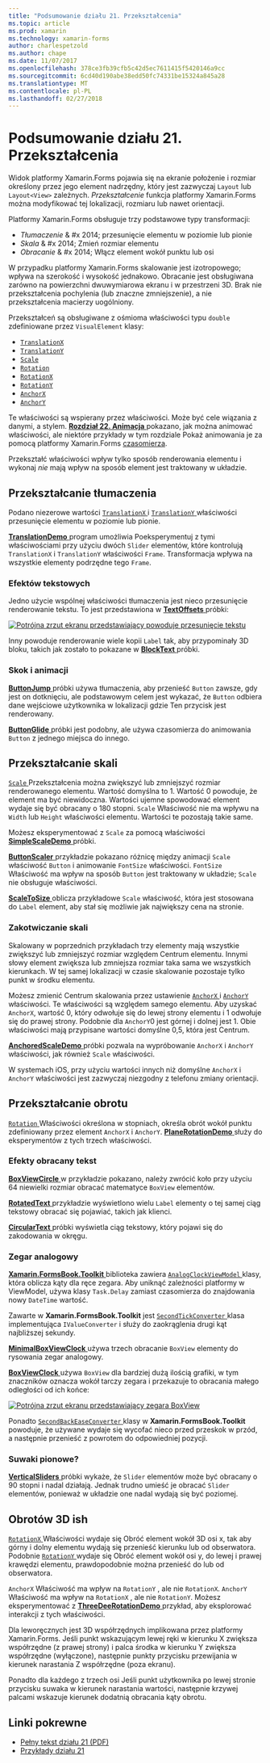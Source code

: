 ```yaml
---
title: "Podsumowanie działu 21. Przekształcenia"
ms.topic: article
ms.prod: xamarin
ms.technology: xamarin-forms
author: charlespetzold
ms.author: chape
ms.date: 11/07/2017
ms.openlocfilehash: 378ce3fb39cfb5c42d5ec7611415f5420146a9cc
ms.sourcegitcommit: 6cd40d190abe38edd50fc74331be15324a845a28
ms.translationtype: MT
ms.contentlocale: pl-PL
ms.lasthandoff: 02/27/2018
---
```

# <a name="summary-of-chapter-21-transforms"></a>Podsumowanie działu 21. Przekształcenia

Widok platformy Xamarin.Forms pojawia się na ekranie położenie i rozmiar określony przez jego element nadrzędny, który jest zazwyczaj `Layout` lub `Layout<View>` zależnych. *Przekształcenie* funkcja platformy Xamarin.Forms można modyfikować tej lokalizacji, rozmiaru lub nawet orientacji.

Platformy Xamarin.Forms obsługuje trzy podstawowe typy transformacji:

- *Tłumaczenie* & #x 2014; przesunięcie elementu w poziomie lub pionie
- *Skala* & #x 2014; Zmień rozmiar elementu
- *Obracanie* & #x 2014; Włącz element wokół punktu lub osi

W przypadku platformy Xamarin.Forms skalowanie jest izotropowego; wpływa na szerokość i wysokość jednakowo. Obracanie jest obsługiwana zarówno na powierzchni dwuwymiarowa ekranu i w przestrzeni 3D. Brak nie przekształcenia pochylenia (lub znaczne zmniejszenie), a nie przekształcenia macierzy uogólniony.

Przekształceń są obsługiwane z ośmioma właściwości typu `double` zdefiniowane przez `VisualElement` klasy:

- [`TranslationX`](https://developer.xamarin.com/api/property/Xamarin.Forms.VisualElement.TranslationX/)
- [`TranslationY`](https://developer.xamarin.com/api/property/Xamarin.Forms.VisualElement.TranslationY/)
- [`Scale`](https://developer.xamarin.com/api/property/Xamarin.Forms.VisualElement.Scale/)
- [`Rotation`](https://developer.xamarin.com/api/property/Xamarin.Forms.VisualElement.Rotation/)
- [`RotationX`](https://developer.xamarin.com/api/property/Xamarin.Forms.VisualElement.RotationX/)
- [`RotationY`](https://developer.xamarin.com/api/property/Xamarin.Forms.VisualElement.RotationY/)
- [`AnchorX`](https://developer.xamarin.com/api/property/Xamarin.Forms.VisualElement.AnchorX/)
- [`AnchorY`](https://developer.xamarin.com/api/property/Xamarin.Forms.VisualElement.AnchorY/)

Te właściwości są wspierany przez właściwości. Może być cele wiązania z danymi, a stylem. [**Rozdział 22. Animacja** ](~/xamarin-forms/creating-mobile-apps-xamarin-forms/summaries/chapter22.md) pokazano, jak można animować właściwości, ale niektóre przykłady w tym rozdziale Pokaż animowania je za pomocą platformy Xamarin.Forms [czasomierza](~/xamarin-forms/platform/device.md#Device_StartTimer).

Przekształć właściwości wpływ tylko sposób renderowania elementu i wykonaj *nie* mają wpływ na sposób element jest traktowany w układzie.

## <a name="the-translation-transform"></a>Przekształcanie tłumaczenia

Podano niezerowe wartości [ `TranslationX` ](https://developer.xamarin.com/api/property/Xamarin.Forms.VisualElement.TranslationX/) i [ `TranslationY` ](https://developer.xamarin.com/api/property/Xamarin.Forms.VisualElement.TranslationY/) właściwości przesunięcie elementu w poziomie lub pionie.

[ **TranslationDemo** ](https://github.com/xamarin/xamarin-forms-book-samples/tree/master/Chapter21/TranslationDemo) program umożliwia Poeksperymentuj z tymi właściwościami przy użyciu dwóch `Slider` elementów, które kontrolują `TranslationX` i `TranslationY` właściwości `Frame`. Transformacja wpływa na wszystkie elementy podrzędne tego `Frame`.

### <a name="text-effects"></a>Efektów tekstowych

Jedno użycie wspólnej właściwości tłumaczenia jest nieco przesunięcie renderowanie tekstu. To jest przedstawiona w [ **TextOffsets** ](https://github.com/xamarin/xamarin-forms-book-samples/tree/master/Chapter21/TextOffsets) próbki:

[![Potrójna zrzut ekranu przedstawiający powoduje przesunięcie tekstu](images/ch21fg03-small.png "przesunięcia tekst")](images/ch21fg03-large.png "przesunięcia tekstu")

Inny powoduje renderowanie wiele kopii `Label` tak, aby przypominały 3D bloku, takich jak zostało to pokazane w [ **BlockText** ](https://github.com/xamarin/xamarin-forms-book-samples/tree/master/Chapter21/BlockText) próbki.

### <a name="jumps-and-animations"></a>Skok i animacji

[ **ButtonJump** ](https://github.com/xamarin/xamarin-forms-book-samples/tree/master/Chapter21/ButtonJump) próbki używa tłumaczenia, aby przenieść `Button` zawsze, gdy jest on dotknięciu, ale podstawowym celem jest wykazać, że `Button` odbiera dane wejściowe użytkownika w lokalizacji gdzie Ten przycisk jest renderowany.

[ **ButtonGlide** ](https://github.com/xamarin/xamarin-forms-book-samples/tree/master/Chapter21/ButtonGlide) próbki jest podobny, ale używa czasomierza do animowania `Button` z jednego miejsca do innego.

## <a name="the-scale-transform"></a>Przekształcanie skali

[ `Scale` ](https://developer.xamarin.com/api/property/Xamarin.Forms.VisualElement.Scale/) Przekształcenia można zwiększyć lub zmniejszyć rozmiar renderowanego elementu. Wartość domyślna to 1. Wartość 0 powoduje, że element ma być niewidoczna. Wartości ujemne spowodować element wydaje się być obracany o 180 stopni. `Scale` Właściwość nie ma wpływu na `Width` lub `Height` właściwości elementu. Wartości te pozostają takie same.

Możesz eksperymentować z `Scale` za pomocą właściwości [ **SimpleScaleDemo** ](https://github.com/xamarin/xamarin-forms-book-samples/tree/master/Chapter21/SimpleScaleDemo) próbki.

[ **ButtonScaler** ](https://github.com/xamarin/xamarin-forms-book-samples/tree/master/Chapter21/ButtonScaler) przykładzie pokazano różnicę między animacji `Scale` właściwość `Button` i animowanie `FontSize` właściwości. `FontSize` Właściwość ma wpływ na sposób `Button` jest traktowany w układzie; `Scale` nie obsługuje właściwości.

[ **ScaleToSize** ](https://github.com/xamarin/xamarin-forms-book-samples/tree/master/Chapter21/ScaleToSize) oblicza przykładowe `Scale` właściwość, która jest stosowana do `Label` element, aby stał się możliwie jak największy cena na stronie.

### <a name="anchoring-the-scale"></a>Zakotwiczanie skali

Skalowany w poprzednich przykładach trzy elementy mają wszystkie zwiększyć lub zmniejszyć rozmiar względem Centrum elementu. Innymi słowy element zwiększa lub zmniejsza rozmiar taka sama we wszystkich kierunkach. W tej samej lokalizacji w czasie skalowanie pozostaje tylko punkt w środku elementu.

Możesz zmienić Centrum skalowania przez ustawienie [ `AnchorX` ](https://developer.xamarin.com/api/property/Xamarin.Forms.VisualElement.AnchorX/) i [ `AnchorY` ](https://developer.xamarin.com/api/property/Xamarin.Forms.VisualElement.AnchorY/) właściwości. Te właściwości są względem samego elementu. Aby uzyskać `AnchorX`, wartość 0, który odwołuje się do lewej strony elementu i 1 odwołuje się do prawej strony. Podobnie dla `AnchorY`0 jest górnej i dolnej jest 1. Obie właściwości mają przypisane wartości domyślne 0,5, która jest Centrum.

[ **AnchoredScaleDemo** ](https://github.com/xamarin/xamarin-forms-book-samples/tree/master/Chapter21/AnchoredScaleDemo) próbki pozwala na wypróbowanie `AnchorX` i `AnchorY` właściwości, jak również `Scale` właściwości.

W systemach iOS, przy użyciu wartości innych niż domyślne `AnchorX` i `AnchorY` właściwości jest zazwyczaj niezgodny z telefonu zmiany orientacji.

## <a name="the-rotation-transform"></a>Przekształcanie obrotu

[ `Rotation` ](https://developer.xamarin.com/api/property/Xamarin.Forms.VisualElement.Rotation/) Właściwości określona w stopniach, określa obrót wokół punktu zdefiniowany przez element `AnchorX` i `AnchorY`. [ **PlaneRotationDemo** ](https://github.com/xamarin/xamarin-forms-book-samples/tree/master/Chapter21/PlaneRotationDemo) służy do eksperymentów z tych trzech właściwości.

### <a name="rotated-text-effects"></a>Efekty obracany tekst

[ **BoxViewCircle** ](https://github.com/xamarin/xamarin-forms-book-samples/tree/master/Chapter21/BoxViewCircle) w przykładzie pokazano, należy zwrócić koło przy użyciu 64 niewielki rozmiar obracać matematyce `BoxView` elementów.

[ **RotatedText** ](https://github.com/xamarin/xamarin-forms-book-samples/tree/master/Chapter21/RotatedText) przykładzie wyświetlono wielu `Label` elementy o tej samej ciąg tekstowy obracać się pojawiać, takich jak klienci.

[ **CircularText** ](https://github.com/xamarin/xamarin-forms-book-samples/tree/master/Chapter21/CircularText) próbki wyświetla ciąg tekstowy, który pojawi się do zakodowania w okręgu.

### <a name="an-analog-clock"></a>Zegar analogowy

[ **Xamarin.FormsBook.Toolkit** ](https://github.com/xamarin/xamarin-forms-book-samples/tree/master/Libraries/Xamarin.FormsBook.Toolkit) biblioteka zawiera [ `AnalogClockViewModel` ](https://github.com/xamarin/xamarin-forms-book-samples/blob/master/Libraries/Xamarin.FormsBook.Toolkit/Xamarin.FormsBook.Toolkit/AnalogClockViewModel.cs) klasy, która oblicza kąty dla ręce zegara. Aby uniknąć zależności platformy w ViewModel, używa klasy `Task.Delay` zamiast czasomierza do znajdowania nowy `DateTime` wartość.

Zawarte w **Xamarin.FormsBook.Toolkit** jest [ `SecondTickConverter` ](https://github.com/xamarin/xamarin-forms-book-samples/blob/master/Libraries/Xamarin.FormsBook.Toolkit/Xamarin.FormsBook.Toolkit/SecondTickConverter.cs) klasa implementująca `IValueConverter` i służy do zaokrąglenia drugi kąt najbliższej sekundy.

[ **MinimalBoxViewClock** ](https://github.com/xamarin/xamarin-forms-book-samples/tree/master/Chapter21/MinimalBoxViewClock) używa trzech obracanie `BoxView` elementy do rysowania zegar analogowy.

[ **BoxViewClock** ](https://github.com/xamarin/xamarin-forms-book-samples/tree/master/Chapter21/BoxViewClock) używa `BoxView` dla bardziej dużą ilością grafiki, w tym znaczników oznacza wokół tarczy zegara i przekazuje to obracania małego odległości od ich końce:

[![Potrójna zrzut ekranu przedstawiający zegara BoxView](images/ch21fg17-small.png "tarczy zegara analogowy")](images/ch21fg17-large.png "analogowy tarczy zegara")

Ponadto [ `SecondBackEaseConverter` ](https://github.com/xamarin/xamarin-forms-book-samples/blob/master/Libraries/Xamarin.FormsBook.Toolkit/Xamarin.FormsBook.Toolkit/SecondBackEaseConverter.cs) klasy w **Xamarin.FormsBook.Toolkit** powoduje, że używane wydaje się wycofać nieco przed przeskok w przód, a następnie przenieść z powrotem do odpowiedniej pozycji.

### <a name="vertical-sliders"></a>Suwaki pionowe?

[ **VerticalSliders** ](https://github.com/xamarin/xamarin-forms-book-samples/tree/master/Chapter21/VerticalSliders) próbki wykaże, że `Slider` elementów może być obracany o 90 stopni i nadal działają. Jednak trudno umieść je obracać `Slider` elementów, ponieważ w układzie one nadal wydają się być poziomej.

## <a name="3d-ish-rotations"></a>Obrotów 3D ish

[ `RotationX` ](https://developer.xamarin.com/api/property/Xamarin.Forms.VisualElement.RotationX/) Właściwości wydaje się Obróć element wokół 3D osi x, tak aby górny i dolny elementu wydają się przenieść kierunku lub od obserwatora. Podobnie [ `RotationY` ](https://developer.xamarin.com/api/property/Xamarin.Forms.VisualElement.RotationY/) wydaje się Obróć element wokół osi y, do lewej i prawej krawędzi elementu, prawdopodobnie można przenieść do lub od obserwatora.

`AnchorX` Właściwość ma wpływ na `RotationY` , ale nie `RotationX`. `AnchorY` Właściwość ma wpływ na `RotationX` , ale nie `RotationY`. Możesz eksperymentować z [ **ThreeDeeRotationDemo** ](https://github.com/xamarin/xamarin-forms-book-samples/tree/master/Chapter21/ThreeDeeRotationDemo) przykład, aby eksplorować interakcji z tych właściwości.

Dla leworęcznych jest 3D współrzędnych implikowana przez platformy Xamarin.Forms. Jeśli punkt wskazującym lewej ręki w kierunku X zwiększa współrzędne (z prawej strony) i palca środka w kierunku Y zwiększa współrzędne (wyłączone), następnie punkty przycisku przewijania w kierunek narastania Z współrzędne (poza ekranu).

Ponadto dla każdego z trzech osi Jeśli punkt użytkownika po lewej stronie przycisku suwaka w kierunek narastania wartości, następnie krzywej palcami wskazuje kierunek dodatnią obracania kąty obrotu.



## <a name="related-links"></a>Linki pokrewne

- [Pełny tekst działu 21 (PDF)](https://download.xamarin.com/developer/xamarin-forms-book/XamarinFormsBook-Ch21-Apr2016.pdf)
- [Przykłady działu 21](https://github.com/xamarin/xamarin-forms-book-samples/tree/master/Chapter21)
